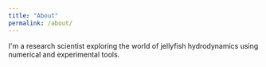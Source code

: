 ```yaml
---
title: "About"
permalink: /about/
---
```


I'm a research scientist exploring the world of jellyfish hydrodynamics using numerical and experimental tools.